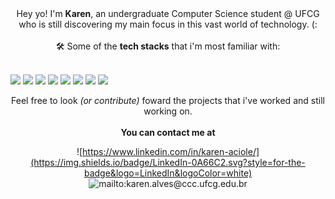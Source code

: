 <div align=center>Hey yo! I'm <b>Karen</b>, an undergraduate Computer Science student @ UFCG who is still discovering my main focus in this vast world of technology. (: </div>
<br>
<div align=center> 🛠️ Some of the <b>tech stacks</b> that i'm most familiar with: </div>
<br>

![](https://img.shields.io/badge/Spring-6DB33F.svg?style=for-the-badge&logo=Spring&logoColor=white)
![](https://img.shields.io/badge/JUnit5-25A162.svg?style=for-the-badge&logo=JUnit5&logoColor=white)
![](https://img.shields.io/badge/Python-3776AB.svg?style=for-the-badge&logo=Python&logoColor=white)
![](https://img.shields.io/badge/Docker-2496ED.svg?style=for-the-badge&logo=Docker&logoColor=white)
![](https://img.shields.io/badge/Tailwind%20CSS-06B6D4.svg?style=for-the-badge&logo=Tailwind-CSS&logoColor=white)
![](https://img.shields.io/badge/JavaScript-F7DF1E.svg?style=for-the-badge&logo=JavaScript&logoColor=black)
![](https://img.shields.io/badge/Power%20BI-F2C811.svg?style=for-the-badge&logo=Power-BI&logoColor=black)
![](https://img.shields.io/badge/Postman-FF6C37.svg?style=for-the-badge&logo=Postman&logoColor=white)
<div align=center>Feel free to look <i>(or contribute)</i> foward the projects that i've worked and still working on. </div>
<br>
<div align=center> 
  <b>You can contact me at</b> 
  <br>
  
![https://www.linkedin.com/in/karen-aciole/](https://img.shields.io/badge/LinkedIn-0A66C2.svg?style=for-the-badge&logo=LinkedIn&logoColor=white)
![mailto:karen.alves@ccc.ufcg.edu.br](https://img.shields.io/badge/Gmail-EA4335.svg?style=for-the-badge&logo=Gmail&logoColor=white)

</div>
